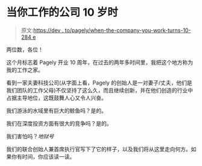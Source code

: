 # 当你工作的公司 10 岁时

> 原文:[https://dev . to/pagely/when-the-company-you-work-turns-10-284 e](https://dev.to/pagely/when-the-company-you-work-turns-10-284e)

两位数，各位！

这个月标志着 Pagely 开业 10 周年，在过去的两年多时间里，我把这个地方称为我的工作之家。

看到一家夫妻科技公司(从字面上看，Pagely 的创始人是一对妻子/丈夫，他们是我们团队的工作父母)不仅坚持了这么久，而且继续创新，并在他们创造的行业中占据主导地位，这既鼓舞人心又令人兴奋。

我们游泳的水域里有巨大的鲸鱼吗？是的。

我们在深度投资方面有很大的竞争吗？是的。

我们害怕吗？*地狱号*

我们的联合创始人兼首席执行官写下了它的样子，以及我们将从这里走向何方。如果你有时间，你应该读一读。
